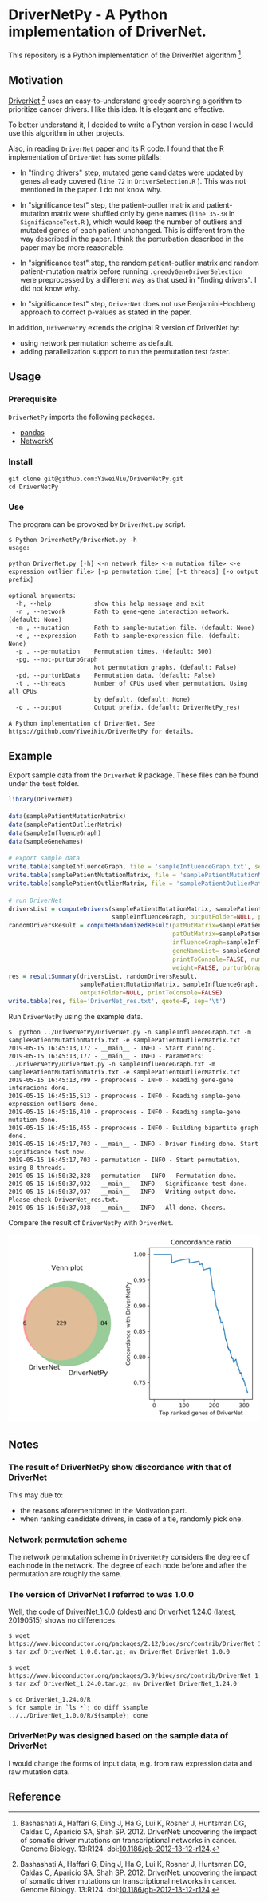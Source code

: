 # DriverNetPy - A Python implementation of DriverNet.

This repository is a Python implementation of the DriverNet algorithm [^1].

## Motivation

[DriverNet](https://www.bioconductor.org/packages/DriverNet/) [^1] uses an easy-to-understand greedy searching algorithm to prioritize cancer drivers. I like this idea. It is elegant and effective.

To better understand it, I decided to write a Python version in case I would use this algorithm in other projects.

Also, in reading `DriverNet` paper and its R code. I found  that the R implementation of `DriverNet` has some pitfalls:

* In "finding drivers" step,  mutated gene candidates were updated by genes already covered (`line 72` in `DriverSelection.R` ). This was not mentioned in the paper. I do not know why.
* In "significance test" step, the patient-outlier matrix and patient-mutation matrix were shuffled only by gene names (`line 35-38` in `SignificanceTest.R` ), which would keep the number of outliers and mutated genes of each patient unchanged. This is different from the way described in the paper. I think the perturbation described in the paper may be more reasonable.

* In "significance test" step, the random patient-outlier matrix and random patient-mutation matrix  before running `.greedyGeneDriverSelection` were preprocessed by a different way as that used in "finding drivers". I did not know why.
* In "significance test" step, `DriverNet` does not use Benjamini-Hochberg approach to correct p-values as stated in the paper.

In addition, `DriverNetPy` extends the original R version of DriverNet by:

* using network permutation scheme as default.
* adding parallelization support to run the permutation test faster.

## Usage

### Prerequisite

`DriverNetPy` imports the following packages.

* [pandas](https://github.com/pandas-dev/pandas)
* [NetworkX](https://github.com/networkx/networkx)

### Install

```shell
git clone git@github.com:YiweiNiu/DriverNetPy.git
cd DriverNetPy
```

### Use

The program can be provoked by `DriverNet.py` script.

```shell
$ Python DriverNetPy/DriverNet.py -h
usage:

python DriverNet.py [-h] <-n network file> <-m mutation file> <-e expression outlier file> [-p permutation_time] [-t threads] [-o output prefix]

optional arguments:
  -h, --help            show this help message and exit
  -n , --network        Path to gene-gene interaction network. (default: None)
  -m , --mutation       Path to sample-mutation file. (default: None)
  -e , --expression     Path to sample-expression file. (default: None)
  -p , --permutation    Permutation times. (default: 500)
  -pg, --not-purturbGraph
                        Not permutation graphs. (default: False)
  -pd, --purturbData    Permutation data. (default: False)
  -t , --threads        Number of CPUs used when permutation. Using all CPUs
                        by default. (default: None)
  -o , --output         Output prefix. (default: DriverNetPy_res)

A Python implementation of DriverNet. See
https://github.com/YiweiNiu/DriverNetPy for details.
```

## Example

Export sample data from the `DriverNet` R package. These files can be found under the `test` folder.

```R
library(DriverNet)

data(samplePatientMutationMatrix)
data(samplePatientOutlierMatrix)
data(sampleInfluenceGraph)
data(sampleGeneNames)

# export sample data
write.table(sampleInfluenceGraph, file = 'sampleInfluenceGraph.txt', sep=',', quote = F)
write.table(samplePatientMutationMatrix, file = 'samplePatientMutationMatrix.txt', sep=',', quote = F)
write.table(samplePatientOutlierMatrix, file = 'samplePatientOutlierMatrix.txt', sep=',', quote = F)

# run DriverNet
driversList = computeDrivers(samplePatientMutationMatrix, samplePatientOutlierMatrix,
                             sampleInfluenceGraph, outputFolder=NULL, printToConsole=FALSE)
randomDriversResult = computeRandomizedResult(patMutMatrix=samplePatientMutationMatrix,
                                              patOutMatrix=samplePatientOutlierMatrix,
                                              influenceGraph=sampleInfluenceGraph,
                                              geneNameList= sampleGeneNames, outputFolder=NULL,
                                              printToConsole=FALSE, numberOfRandomTests=20,
                                              weight=FALSE, purturbGraph=FALSE, purturbData=TRUE)
res = resultSummary(driversList, randomDriversResult,
                    samplePatientMutationMatrix, sampleInfluenceGraph,
                    outputFolder=NULL, printToConsole=FALSE)
write.table(res, file='DriverNet_res.txt', quote=F, sep='\t')
```

Run `DriverNetPy` using the example data.

```shell
$  python ../DriverNetPy/DriverNet.py -n sampleInfluenceGraph.txt -m samplePatientMutationMatrix.txt -e samplePatientOutlierMatrix.txt
2019-05-15 16:45:13,177 - __main__ - INFO - Start running.
2019-05-15 16:45:13,177 - __main__ - INFO - Parameters: ../DriverNetPy/DriverNet.py -n sampleInfluenceGraph.txt -m samplePatientMutationMatrix.txt -e samplePatientOutlierMatrix.txt
2019-05-15 16:45:13,799 - preprocess - INFO - Reading gene-gene interacions done.
2019-05-15 16:45:15,513 - preprocess - INFO - Reading sample-gene expression outliers done.
2019-05-15 16:45:16,410 - preprocess - INFO - Reading sample-gene mutation done.
2019-05-15 16:45:16,455 - preprocess - INFO - Building bipartite graph done.
2019-05-15 16:45:17,703 - __main__ - INFO - Driver finding done. Start significance test now.
2019-05-15 16:45:17,703 - permutation - INFO - Start permutation, using 8 threads.
2019-05-15 16:50:32,328 - permutation - INFO - Permutation done.
2019-05-15 16:50:37,932 - __main__ - INFO - Significance test done.
2019-05-15 16:50:37,937 - __main__ - INFO - Writing output done. Please check DriverNet_res.txt.
2019-05-15 16:50:37,938 - __main__ - INFO - All done. Cheers.
```

Compare the result of `DriverNetPy` with `DriverNet`.

![compare](test/compare.png)



## Notes

### The result of DriverNetPy show discordance with that of DriverNet

This may due to:

* the reasons aforementioned in the Motivation part.
* when ranking candidate drivers, in case of a tie, randomly pick one.

### Network permutation scheme

The network permutation scheme in `DriverNetPy` considers the degree of each node in the network. The degree of each node before and after the permutation are roughly the same.

### The version of DriverNet I referred to was 1.0.0

Well, the code of DriverNet_1.0.0 (oldest) and DriverNet 1.24.0 (latest, 20190515) shows no differences.

```shell
$ wget https://www.bioconductor.org/packages/2.12/bioc/src/contrib/DriverNet_1.0.0.tar.gz
$ tar zxf DriverNet_1.0.0.tar.gz; mv DriverNet DriverNet_1.0.0

$ wget https://www.bioconductor.org/packages/3.9/bioc/src/contrib/DriverNet_1.24.0.tar.gz
$ tar zxf DriverNet_1.24.0.tar.gz; mv DriverNet DriverNet_1.24.0

$ cd DriverNet_1.24.0/R
$ for sample in `ls *`; do diff $sample ../../DriverNet_1.0.0/R/${sample}; done
```

### DriverNetPy was designed based on the sample data of DriverNet

I would change the forms of input data, e.g. from raw expression data and raw mutation data.

## Reference

[^1]: Bashashati A, Haffari G, Ding J, Ha G, Lui K, Rosner J, Huntsman DG, Caldas C, Aparicio SA, Shah SP. 2012. DriverNet: uncovering the impact of somatic driver mutations on transcriptional networks in cancer. Genome Biology. 13:R124. doi:[10.1186/gb-2012-13-12-r124](https://doi.org/10.1186/gb-2012-13-12-r124).